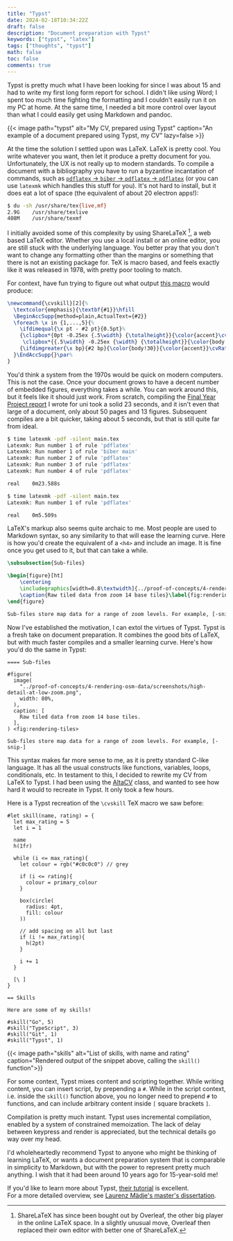 ```yaml
---
title: "Typst"
date: 2024-02-18T10:34:22Z
draft: false
description: "Document preparation with Typst"
keywords: ["typst", "latex"]
tags: ["thoughts", "typst"]
math: false
toc: false
comments: true
---
```


Typst is pretty much what I have been looking for since I was about 15 and had to write my first long form report for school. I didn't like using Word; I spent too much time fighting the formatting and I couldn't easily run it on my PC at home. At the same time, I needed a bit more control over layout than what I could easily get using Markdown and pandoc.

{{< image path="typst" alt="My CV, prepared using Typst" caption="An example of a document prepared using Typst, my CV" lazy=false >}}

At the time the solution I settled upon was LaTeX. LaTeX is pretty cool. You write whatever you want, then let it produce a pretty document for you. Unfortunately, the UX is not really up to modern standards. To compile a document with a bibliography you have to run a byzantine incantation of commands, such as [`pdflatex` -> `biber` -> `pdflatex` -> `pdflatex`](https://tex.stackexchange.com/a/204298) (or you can use `latexmk` which handles this stuff for you). It's not hard to install, but it does eat a lot of space (the equivalent of about 20 electron apps!):

```bash
$ du -sh /usr/share/tex{live,mf}
2.9G	/usr/share/texlive
408M	/usr/share/texmf
```
I initially avoided some of this complexity by using ShareLaTeX [^1], a web based LaTeX editor. Whether you use a local install or an online editor, you are still stuck with the underlying language. You better pray that you don't want to change any formatting other than the margins or something that there is not an existing package for. TeX is macro based, and feels exactly like it was released in 1978, with pretty poor tooling to match.

[^1]: ShareLaTeX has since been bought out by Overleaf, the other big player in the online LaTeX space. In a slightly unusual move, Overleaf then replaced their own editor with better one of ShareLaTeX.

For context, have fun trying to figure out what output [this macro](https://github.com/liantze/AltaCV/blob/74bc05df383c08ceacfcc6d438c1aa2b207cd1dc/altacv.cls#L328-L337) would produce:

```latex
\newcommand{\cvskill}[2]{%
  \textcolor{emphasis}{\textbf{#1}}\hfill
  \BeginAccSupp{method=plain,ActualText={#2}}
  \foreach \x in {1,...,5}{%
    \ifdimequal{\x pt - #2 pt}{0.5pt}%
    {\clipbox*{0pt -0.25ex {.5\width} {\totalheight}}{\color{accent}\cvRatingMarker}%
     \clipbox*{{.5\width} -0.25ex {\width} {\totalheight}}{\color{body!30}\cvRatingMarker}}
    {\ifdimgreater{\x bp}{#2 bp}{\color{body!30}}{\color{accent}}\cvRatingMarker}%
  }\EndAccSupp{}\par%
}
```

You'd think a system from the 1970s would be quick on modern computers. This is not the case. Once your document grows to have a decent number of embedded figures, everything takes a while. You can work around this, but it feels like it should just work. From scratch, compiling the [Final Year Project report](https://github.com/GeorgeHoneywood/final-year-project/files/11584765/george-honeywood-final-report.pdf) I wrote for uni took a solid 23 seconds, and it isn't even that large of a document, only about 50 pages and 13 figures. Subsequent compiles are a bit quicker, taking about 5 seconds, but that is still quite far from ideal.

```bash 
$ time latexmk -pdf -silent main.tex 
Latexmk: Run number 1 of rule 'pdflatex'
Latexmk: Run number 1 of rule 'biber main'
Latexmk: Run number 2 of rule 'pdflatex'
Latexmk: Run number 3 of rule 'pdflatex'
Latexmk: Run number 4 of rule 'pdflatex'

real    0m23.588s

$ time latexmk -pdf -silent main.tex
Latexmk: Run number 1 of rule 'pdflatex'

real    0m5.509s
```

LaTeX's markup also seems quite archaic to me. Most people are used to Markdown syntax, so any similarity to that will ease the learning curve. Here is how you'd create the equivalent of a `<h4>` and include an image. It is fine once you get used to it, but that can take a while.

```latex
\subsubsection{Sub-files}

\begin{figure}[ht]
    \centering
    \includegraphics[width=0.8\textwidth]{../proof-of-concepts/4-rendering-osm-data/screenshots/high-detail-at-low-zoom.png}
    \caption{Raw tiled data from zoom 14 base tiles}\label{fig:rendering-tiles}
\end{figure}

Sub-files store map data for a range of zoom levels. For example, [-snip-]
```

Now I've established the motivation, I can extol the virtues of Typst. Typst is a fresh take on document preparation. It combines the good bits of LaTeX, but with much faster compiles and a smaller learning curve. Here's how you'd do the same in Typst:

```plain
==== Sub-files

#figure(
  image(
    "../proof-of-concepts/4-rendering-osm-data/screenshots/high-detail-at-low-zoom.png",
    width: 80%,
  ),
  caption: [
    Raw tiled data from zoom 14 base tiles.
  ],
) <fig:rendering-tiles>

Sub-files store map data for a range of zoom levels. For example, [-snip-]
```

This syntax makes far more sense to me, as it is pretty standard C-like language. It has all the usual constructs like functions, variables, loops, conditionals, etc. In testament to this, I decided to rewrite my CV from LaTeX to Typst. I had been using the [AltaCV](https://github.com/liantze/AltaCV) class, and wanted to see how hard it would to recreate in Typst. It only took a few hours.

Here is a Typst recreation of the `\cvskill` TeX macro we saw before:

```plain
#let skill(name, rating) = {
  let max_rating = 5
  let i = 1

  name
  h(1fr)

  while (i <= max_rating){
    let colour = rgb("#c0c0c0") // grey

    if (i <= rating){
      colour = primary_colour
    }

    box(circle(
      radius: 4pt,
      fill: colour
    ))

    // add spacing on all but last
    if (i != max_rating){
      h(2pt)
    }

    i += 1
  }
  
  [\ ]
}

== Skills

Here are some of my skills!

#skill("Go", 5)
#skill("TypeScript", 3)
#skill("Git", 1)
#skill("Typst", 1)
```

{{< image path="skills" alt="List of skills, with name and rating" caption="Rendered output of the snippet above, calling the `skill()` function">}}

For some context, Typst mixes content and scripting together. While writing content, you can insert script, by prepending a `#`. While in the script context, i.e. inside the `skill()` function above, you no longer need to prepend `#` to functions, and can include arbitrary content inside `[` square brackets `]`.

Compilation is pretty much instant. Typst uses incremental compilation, enabled by a system of constrained memoization. The lack of delay between keypress and render is appreciated, but the technical details go way over my head.

I'd wholeheartedly recommend Typst to anyone who might be thinking of learning LaTeX, or wants a document preparation system that is comparable in simplicity to Markdown, but with the power to represent pretty much anything. I wish that it had been around 10 years ago for 15-year-sold me!

If you'd like to learn more about Typst, [their tutorial](https://typst.app/docs/tutorial/) is excellent.  
For a more detailed overview, see [Laurenz Mädje's master's dissertation](https://laurmaedje.github.io/programmable-markup-language-for-typesetting.pdf).
